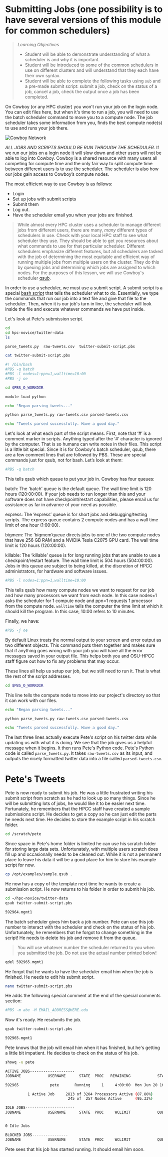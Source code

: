 Submitting Jobs (one possibility is to have several versions of this module for common schedulers)
====================================================================================
>*Learning Objectives*
>*    Student will be able to demonstrate understanding of what a scheduler is and why it is important.
>*    Student will be introduced to some of the common schedulers in use on different clusters and will understand that they each have their own syntax.
>*    Student will be able to complete the following tasks using `sub` and a pre-made submit script: submit a job, check on the status of a job, cancel a job, check the output once a job has been completed.

On Cowboy (or any HPC cluster) you won't run your job on the login node. You can edit files here, but when it's time to run a job, you will need to use the batch scheduler command to move you to a compute node. The job scheduler takes some information from you, finds the best compute node(s) to use and runs your job there.

![Cowboy Network](/img/cowboynetwork.png "Cowboy Network")
 
*ALL JOBS AND SCRIPTS SHOULD BE RUN THROUGH THE SCHEDULER*. If we run our jobs on a login node it will slow down and other users will not be able to log into Cowboy. Cowboy is a shared resource with many users all competing for compute time and the only fair way to split compute time between different users is to use the scheduler. The scheduler is also how our jobs gain access to Cowboy’s compute nodes.

The most efficient way to use Cowboy is as follows: 
* Login
* Set up jobs with submit scripts
* Submit them 
* Log out. 
* Have the scheduler email you when your jobs are finished.

>While almost every HPC cluster uses a scheduler to manage different jobs from different users, there are many, *many* different types of schedulers in use. Check with your local HPC staff to see what scheduler they use. They should be able to get you resources about what commands to use for that particular scheduler. Different schedulers emphasize different features, but all schedulers are tasked with the job of determining the most equitable and efficient way of running multiple jobs from multiple users on the cluster. They do this by queuing jobs and determining which jobs are assigned to which nodes. For the purposes of this lesson, we will use Cowboy's scheduler [qsub](http://docs.adaptivecomputing.com/torque/4-0-2/Content/topics/commands/qsub.htm).

In order to use a scheduler, we must use a submit script. A submit script is a special [bash script](http://swcarpentry.github.io/shell-novice/ "Software-Carpentry Bash Lessons") that tells the scheduler what to do. Essentially, we type the commands that run our job into a text file and give that file to the scheduler. Then, when it is our job's turn in line, the scheduler will look inside the file and execute whatever commands we have put inside.

Let's look at Pete's submission script.

```bash
cd
cd hpc-novice/twitter-data
ls
```

```bash
parse_tweets.py  raw-tweets.csv  twitter-submit-script.pbs
```

```bash
cat twitter-submit-script.pbs
```

```bash
#! /bin/bash
#PBS -q batch 
#PBS -l nodes=1:ppn=1,walltime=10:00
#PBS -j oe

cd $PBS_O_WORKDIR

module load python

echo "Began parsing tweets..."

python parse_tweets.py raw-tweets.csv parsed-tweets.csv 

echo "Tweets parsed successfully. Have a good day."
```

Let's look at what each part of the script means. First, note that ‘#’ is a comment marker in scripts. Anything typed after the ‘#’ character is ignored by the computer. That is so humans can write notes in their files. This script is a little bit special. Since it is for Cowboy's batch scheduler, qsub, there are a few comment lines that are followed by PBS. These are special commands just for qsub, not for bash. Let’s look at them:

```bash
#PBS -q batch
```

This tells qsub which queue to put your job in. Cowboy has four queues:

batch: The ‘batch’ queue is the default queue. The wall time limit is 120 hours (120:00:00). If your job needs to run longer than this and your software does not have checkpoint/restart capabilities, please email us for assistance as far in advance of your need as possible.

express: The ‘express’ queue is for short jobs and debugging/testing scripts. The express queue contains 2 compute nodes and has a wall time limit of one hour (1:00:00).

bigmem: The ‘bigmem’queue directs jobs to one of the two compute nodes that have 256 GB RAM and a NVIDIA Tesla C2075 GPU card. The wall time limit is 120 hours (120:00:00).

killable: The ‘killable’ queue is for long running jobs that are unable to use a checkpoint/restart feature. The wall time limit is 504 hours (504:00:00). Jobs in this queue are subject to being killed, at the discretion of HPCC administrators, for hardware and software issues.

```bash
#PBS -l nodes=1:ppn=1,walltime=10:00
```

This tells qsub how many compute nodes we want to request for our job and how many processors we want from each node. In this case nodes=1 asks the scheduler for 1 compute node and ppn=1 requests 1 processor from the compute node. `walltime` tells the computer the time limit at which it should kill the program. In this case, 10:00 refers to 10 minutes.

Finally, we have:

```bash
#PBS -j oe
```

By default Linux treats the normal output to your screen and error output as two different objects. This command puts them together and makes sure that if anything goes wrong with your job you will have all the error messages saved in your output file. This helps both you and OSU-HPCC staff figure out how to fix any problems that may occur.

These lines all help us setup our job, but we still need to run it. That is what the rest of the script addresses.

```bash
cd $PBS_O_WORKDIR
```

This line tells the compute node to move into our project's directory so that it can work with our files.

```bash
echo "Began parsing tweets..."

python parse_tweets.py raw-tweets.csv parsed-tweets.csv 

echo "Tweets parsed successfully. Have a good day."
```

The last three lines actually execute Pete's script on his twitter data while updating us with what it is doing. We see that the job gives us a helpful message when it begins. It then runs Pete's Python code. Pete's Python code is called `parse_tweets.py`. It takes `raw-tweets.csv` as its input, and outputs the nicely formatted twitter data into a file called `parsed-tweets.csv`.

Pete's Tweets
=============

Pete is now ready to submit his job. He was a little frustrated writing his submit script from scratch as he had to look up so many things. Since he will be submitting lots of jobs, he would like it to be easier next time. Fortunately, he remembers that the HPCC staff have created a sample submissions script. He decides to get a copy so he can just edit the parts he needs next time. He decides to store the example script in his scratch folder.

```bash
cd /scratch/pete
```

Since space in Pete's home folder is limited he can use his scratch folder for storing large data sets. Unfortunately, with multiple users scratch does fill up and occasionally needs to be cleaned out. While it is not a permanent place to leave his data it will be a good place for him to store his example script for now.

```bash
cp /opt/examples/sample.qsub .
```

He now has a copy of the template next time he wants to create a submission script. He now returns to his folder in order to submit his job.

```bash
cd ~/hpc-novice/twitter-data
qsub twitter-submit-script.pbs
```

```bash
592964.mgmt1
```

The batch scheduler gives him back a job number. Pete can use this job number to interact with the scheduler and check on the status of his job. Unfortunately, he remembers that he forgot to change something in the script! He needs to delete his job and remove it from the queue.

> You will use whatever number the scheduler returned to you when you submitted the job. Do not use the actual number printed below!

```bash
qdel 592965.mgmt1
```

He forgot that he wants to have the scheduler email him when the job is finished. He needs to edit his submit script.

```bash
nano twitter-submit-script.pbs
```

He adds the following special comment at the end of the special comments section:

```bash
#PBS -m abe -M EMAIL_ADDRESS@HERE.edu
```

Now it's ready. He resubmits the job.
```bash
qsub twitter-submit-script.pbs
```

```bash
592965.mgmt1
```

Pete knows that the job will email him when it has finished, but he's getting a little bit impatient. He decides to check on the status of his job.

```bash
showq -u pete
```

```bash
ACTIVE JOBS--------------------
JOBNAME            USERNAME      STATE  PROC   REMAINING            STARTTIME

592965              pete       Running     1     4:00:00  Mon Jun 20 16:11:01

          1 Active Job     2813 of 3204 Processors Active (87.80%)
                            245 of  257 Nodes Active      (95.33%)

IDLE JOBS----------------------
JOBNAME            USERNAME      STATE  PROC     WCLIMIT            QUEUETIME


0 Idle Jobs

BLOCKED JOBS----------------
JOBNAME            USERNAME      STATE  PROC     WCLIMIT            QUEUETIME
```

Pete sees that his job has started running. It should email him soon.
